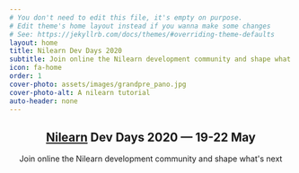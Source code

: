 ```yaml
---
# You don't need to edit this file, it's empty on purpose.
# Edit theme's home layout instead if you wanna make some changes
# See: https://jekyllrb.com/docs/themes/#overriding-theme-defaults
layout: home
title: Nilearn Dev Days 2020
subtitle: Join online the Nilearn development community and shape what's next 
icon: fa-home
order: 1
cover-photo: assets/images/grandpre_pano.jpg
cover-photo-alt: A nilearn tutorial
auto-header: none
---
```


<header>
  <h2 class="alt"><a href="http://http://nilearn.github.io/">Nilearn</a> Dev Days 2020 &mdash; 19-22 May</h2>
  <p>Join online the Nilearn development community and shape what's next</p>
</header>



